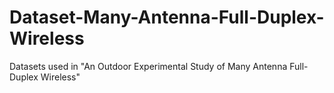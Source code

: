 # Dataset-Many-Antenna-Full-Duplex-Wireless
Datasets used in "An Outdoor Experimental Study of Many Antenna Full-Duplex Wireless"
